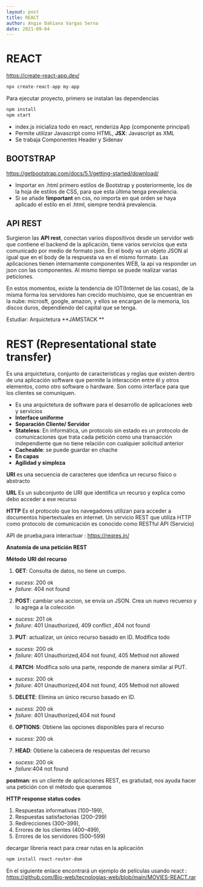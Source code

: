 ```yaml
---
layout: post
title: REACT
author: Angie Dahiana Vargas Serna
date: 2021-09-04
---
```


# REACT
<https://create-react-app.dev/>

```js 
npx create-react-app my-app
```

Para ejecutar proyecto, primero se instalan las dependencias

```js
npm install
npm start
```

- index.js inicializa todo en react, renderiza App (componente principal)
- Permite utilizar Javascript como HTML, **JSX**: Javascript as XML
- Se trabaja Componentes Header y Sidenav
## BOOTSTRAP 

<https://getbootstrap.com/docs/5.1/getting-started/download/>

- Importar en .html primero estilos de Bootstrap y posteriormente, los de la hoja de estilos de CSS, para que esta última tenga prevalencia.
- Si se añade **!important** en css, no importa en qué orden se haya aplicado el estilo en el .html, siempre tendrá prevalencia.

## API REST
Surgieron las **API rest**, conectan varios dispositivos desde un servidor web que contiene el backend de la aplicación, tiene varios servicios que esta comunicado por medio de formato json.  En el body va un objeto JSON al igual que  en el body de la respuesta va en el mismo formato. 
Las aplicaciones tienen internamente componentes WEB, la api va responder un json con las componentes.
Al mismo tiempo se puede realizar varias peticiones. 

En estos momentos, existe la tendencia de IOT(Internet de las cosas), de la misma forma los servidores han crecido muchísimo, que se encuentran en la nube: microsft, google, amazon, y ellos se encargan de la memoria, los discos duros, dependiendo del capital que se tenga.

Estudiar: Arquictetura **JAMSTACK **

# REST (Representational state transfer)

Es una arquictetura,  conjunto de caracteristicas y reglas que existen dentro de una aplicación software que permite la interacción entre él y otros elementos, como otro software o hardware. Son como interface para que los clientes se comuniquen.

* Es una arquictetura de software para el desarrollo de aplicaciones web y servicios
* **Interface uniforme** 
* **Separación Cliente/ Servidor**
* **Stateless**: En informática, un protocolo sin estado es un protocolo de comunicaciones que trata cada petición como una transacción independiente que no tiene relación con cualquier solicitud anterior
* **Cacheable**: se puede guardar en chache 
* **En capas**
* **Agilidad y simpleza**

**URI**
es una secuencia de caracteres que idenfica un recurso físico o abstracto

**URL**
Es un subconjunto de URI que identifica un recurso y explica como debo acceder a ese recurso 

**HTTP**
Es el protocolo que los navegadores utilizan para acceder a documentos hipertextuales en internet.
Un servicio REST que utiliza HTTP como protocolo de comunicación es conocido como RESTful API (Servicio)

API de prueba,para interactuar : https://reqres.in/

**Anatomia de una petición REST**

**Método** **URI del recurso**
1. **GET**: Consulta de datos, no tiene un cuerpo.
- *sucess*: 200 ok
- *failure*: 404 not found 
2. **POST**: cambiar una accion, se envía un JSON.  Crea un nuevo recuerso y lo agrega a la colección
- *sucess*: 201 ok
- *failure*: 401 Unauthorized, 409 conflict ,404 not found 
3. **PUT**: actualizar, un único recurso basado en ID. Modifica todo 
- *sucess*: 200 ok
- *failure*: 401 Unauthorized,404 not found, 405 Method not allowed 
4. **PATCH**: Modifica solo una parte, responde de manera similar al PUT.
- *sucess*: 200 ok
- *failure*: 401 Unauthorized,404 not found, 405 Method not allowed
5. **DELETE**: Elimina un único recurso basado en ID.
- *sucess*: 200 ok
- *failure*: 401 Unauthorized,404 not found
6. **OPTIONS**: Obtiene las opciones disponibles para el recurso
- *sucess*: 200 ok
7. **HEAD**: Obtiene la cabecera de respuestas del recurso 
- *sucess*: 200 ok
- *failure*:404 not found

**postman**: es un cliente de aplicaciones REST, es gratiutad, nos ayuda hacer una petición con el método que queramos

**HTTP response status codes**
1. Respuestas informativas (100–199),
2. Respuestas satisfactorias (200–299)
3. Redirecciones (300–399),
4. Errores de los clientes (400–499),
4. Errores de los servidores (500–599)


decargar libreria react 
para crear rutas en la aplicación
```js
npm install react-router-dom
```

En el siguiente enlace encontrará un ejemplo de películas usando react : <https://github.com/Bio-web/tecnologias-web/blob/main/MOVIES-REACT.rar>
